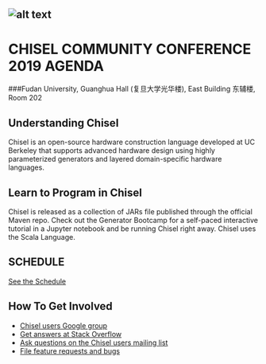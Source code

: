 ![alt text](https://raw.githubusercontent.com/freechipsproject/chisel3/master/docs/src/images/chisel_logo.svg?sanitize=true)
---
#  CHISEL COMMUNITY CONFERENCE 2019  AGENDA
###Fudan University, Guanghua Hall (复旦大学光华楼), East Building 东辅楼, Room 202

## Understanding Chisel
Chisel is an open-source hardware construction language developed at UC Berkeley that supports advanced hardware design using highly parameterized generators and layered domain-specific hardware languages.

## Learn to Program in Chisel
Chisel is released as a collection of JARs file published through the official Maven repo. Check out the Generator Bootcamp for a self-paced interactive tutorial in a Jupyter notebook and be running Chisel right away. Chisel uses the Scala Language.

## SCHEDULE

[See the Schedule](schedule.md)


## How To Get Involved
- [Chisel users Google group](http://groups.google.com/group/chisel-users)
- [Get answers at Stack Overflow](http://stackoverflow.com/questions/tagged/chisel)
- [Ask questions on the Chisel users mailing list](http://groups.google.com/group/chisel-users)
- [File feature requests and bugs](http://github.com/freechipsproject/chisel3/issues)

